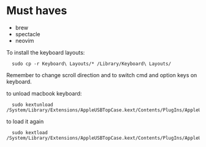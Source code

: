 
# Must haves
* brew
* spectacle
* neovim


To install the keyboard layouts:

```
  sudo cp -r Keyboard\ Layouts/* /Library/Keyboard\ Layouts/
```

Remember to change scroll direction and to switch cmd and option keys on keyboard.

to unload macbook keyboard:
```
  sudo kextunload /System/Library/Extensions/AppleUSBTopCase.kext/Contents/PlugIns/AppleUSBTCKeyboard.kext
```
to load it again
```
  sudo kextload /System/Library/Extensions/AppleUSBTopCase.kext/Contents/PlugIns/AppleUSBTCKeyboard.kext
```
